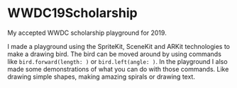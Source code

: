 # WWDC19Scholarship
My accepted WWDC scholarship playground for 2019.

I made a playground using the SpriteKit, SceneKit and ARKit technologies to make a drawing bird. The bird can be moved around by using commands like `bird.forward(length: )` or `bird.left(angle: )`. In the playground I also made some demonstrations of what you can do with those commands. Like drawing simple shapes, making amazing spirals or drawing text. 
